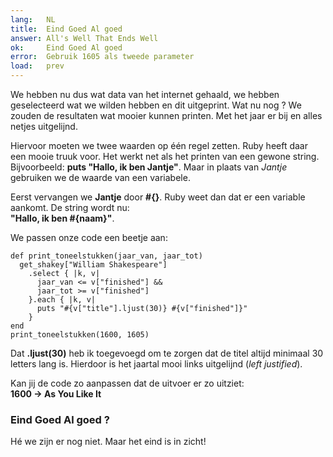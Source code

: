 ```yaml
---
lang:   NL
title:  Eind Goed Al goed
answer: All's Well That Ends Well
ok:     Eind Goed Al goed
error:  Gebruik 1605 als tweede parameter
load:   prev
---
```


We hebben nu dus wat data van het internet gehaald, we hebben geselecteerd wat we wilden
hebben en dit uitgeprint.
Wat nu nog ? We zouden de resultaten wat mooier kunnen printen. Met het jaar er bij en
alles netjes uitgelijnd.

Hiervoor moeten we twee waarden op één regel zetten. Ruby heeft daar een mooie truuk
voor. Het werkt net als het printen van een gewone string. Bijvoorbeeld:
__puts "Hallo, ik ben Jantje"__.
Maar in plaats van _Jantje_ gebruiken we de waarde van een variabele.

Eerst vervangen we __Jantje__ door __#{}__. Ruby weet dan dat er een variable aankomt.
De string wordt nu:  
__"Hallo, ik ben \#{naam}"__.

We passen onze code een beetje aan:

    def print_toneelstukken(jaar_van, jaar_tot)
      get_shakey["William Shakespeare"]
        .select { |k, v|
          jaar_van <= v["finished"] &&
          jaar_tot >= v["finished"]
        }.each { |k, v|
          puts "#{v["title"].ljust(30)} #{v["finished"]}"
        }
    end
    print_toneelstukken(1600, 1605)

Dat __.ljust(30)__ heb ik toegevoegd om te zorgen dat de titel altijd minimaal 30
letters lang is. Hierdoor is het jaartal mooi links uitgelijnd (_left justified_).

Kan jij de code zo aanpassen dat de uitvoer er zo uitziet:  
__1600 -> As You Like It__

### Eind Goed Al goed ?
Hé we zijn er nog niet. Maar het eind is in zicht!
